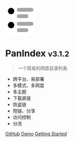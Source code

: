 ![logo](/_media/index.png)

# PanIndex <small>v3.1.2</small>
> 一个简易的网盘目录列表.
>
- 跨平台、易部署
- 多模式、多网盘
- 多主题
- 下载直链
- 防盗链
- 短链、分享
- 访问控制
- 分流

[GitHub](https://github.com/libsgh/PanIndex)
[Demo](https://t1.noki.icu)
[Getting Started](docs/zh/introduction.md)
